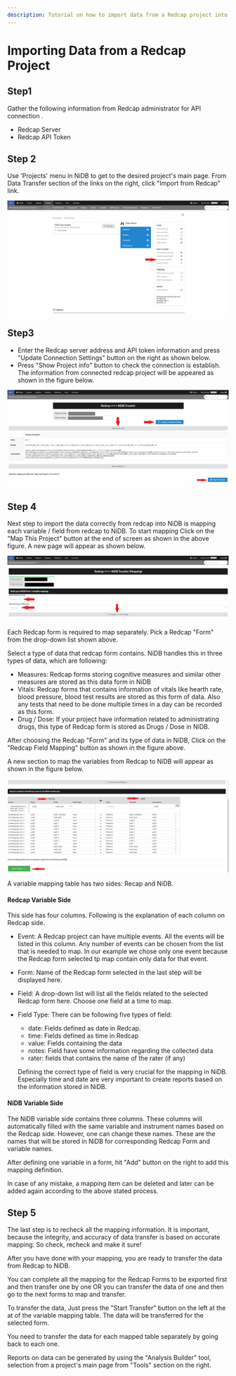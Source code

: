 ```yaml
---
description: Tutorial on how to import data from a Redcap project into NiDB project
---
```


# Importing Data from a Redcap Project

## Step1

Gather the following information from Redcap administrator for API connection .&#x20;

* Redcap Server
* Redcap API Token

## Step 2

Use 'Projects' menu in NiDB to get to the desired project's main page. From Data Transfer section of the links on the right, click "Import from Redcap" link.

![](<../.gitbook/assets/image (3) (1) (1).png>)

## Step3

* Enter the Redcap server address and API token information and press "Update Connection Settings" button on the right as shown below.
* Press "Show Project info" button to check the connection is establish. The information from connected redcap project will be appeared as shown in the figure below.

![](<../.gitbook/assets/image (6).png>)

## Step 4



Next step to import the data correctly from redcap into NiDB is mapping each variable / field from redcap to NiDB. To start mapping Click on the "Map This Project" button at the end of screen as shown in the above figure. A new page will appear as shown below.

![](<../.gitbook/assets/image (4).png>)

Each Redcap form is required to map separately. Pick a Redcap "Form" from the drop-down list shown above.

Select a type of data that redcap form contains. NiDB handles this in three types of data, which are following:

* Measures: Redcap forms storing cognitive measures and similar other measures are stored as this data form in NiDB
* Vitals: Redcap forms  that contains information of vitals like hearth rate, blood pressure, blood test results are stored as this form of data. Also any tests that need to be done multiple times in a day can be recorded as this form.
* Drug / Dose: If your project have information related to administrating drugs, this type of Redcap form is stored as Drugs / Dose in NiDB.

After choosing the Redcap "Form" and its type of data in NiDB, Click on the "Redcap Field Mapping" button as shown in the figure above.

A new section to map the variables from Redcap to NiDB will appear as shown in the figure below.

![](<../.gitbook/assets/image (3) (2).png>)

A variable mapping table has two sides: Recap and NiDB.&#x20;

#### Redcap Variable Side

This side has four columns. Following is the explanation of each column on Redcap side.

* Event: A Redcap project can have multiple events. All the events will be listed in this column. Any number of events can be chosen from the list that is needed to map. In our example we chose only one event because the Redcap form selected tp map contain only data for that event.
* Form: Name of the Redcap form selected in the last step will be displayed here.
* Field: A drop-down list will list all the fields related to the selected Redcap form here. Choose one field at a time to map.
*   Field Type: There can be following five types of field:

    * date: Fields defined as date in Redcap.
    * time: Fields defined as time in Redcap
    * value: Fields containing the data&#x20;
    * notes: Field have some information regarding the collected data&#x20;
    * rater: fields that contains the name of the rater (if any)

    Defining the correct type of field is very crucial for the mapping in NiDB. Especially time and date are very important to create reports based on the information stored in NiDB.

#### NiDB Variable Side

The NiDB variable side contains three columns. These columns will automatically filled with the same variable and instrument names based on the Redcap side. However, one can change these names. These are the names that will be stored in NiDB for corresponding Redcap Form and variable names.

After defining one variable in a form, hit "Add" button on the right to add this mapping definition.&#x20;

In case of any mistake, a mapping item can be deleted and later can be added again according to the above stated process.

## Step 5

The last step is to recheck all the mapping information. It is important, because the integrity, and accuracy of data transfer is based on accurate mapping. So check, recheck and make it sure!

After you have done with your mapping, you are ready to transfer the data from Redcap to NiDB.

You can complete all the mapping for the Redcap Forms to be exported first and then transfer one by one OR you can transfer the data of one and then go to the next forms to map and transfer.

To transfer the data, Just press the "Start Transfer" button on the left at the at of the variable mapping table. The data will be transferred for the selected form.

You need to transfer the data for each mapped table separately by going back to each one.&#x20;

Reports on data can be generated by using the "Analysis Builder" tool, selection from a project's main page from "Tools" section on the right.
